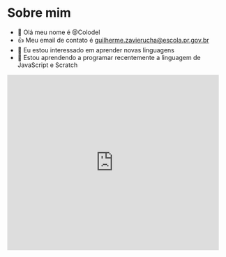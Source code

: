 # Sobre mim
- 👋 Olá meu nome é @Colodel
- :+1: Meu email de contato é guilherme.zavierucha@escola.pr.gov.br
- 👀 Eu estou interessado em aprender novas linguagens
- 🌱 Estou aprendendo a programar recentemente a linguagem de JavaScript e Scratch

<iframe src="https://scratch.mit.edu/projects/648884984/embed" allowtransparency="true" width="485" height="402" frameborder="0" scrolling="no" allowfullscreen></iframe>
